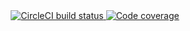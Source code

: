 <div align="center">
  <a href="https://circleci.com/gh/jor-dan/JavaDataStructures">
    <img
      alt="CircleCI build status"
      src="https://img.shields.io/circleci/project/github/jor-dan/JavaDataStructures/master.svg?style=for-the-badge"
    >
  </a>
  <a href="https://codecov.io/github/jor-dan/JavaDataStructures">
    <img
      alt="Code coverage"
      src="https://img.shields.io/codecov/c/github/jor-dan/JavaDataStructures/master.svg?style=for-the-badge"
    >
  </a>
</div>
